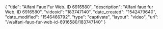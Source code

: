 {
    "title": "Alfani Faux Fur Web. ID 6916580",
    "description": "Alfani faux fur Web. ID 6916580",
    "videoid": "183747140",
    "date_created": "1542479640",
    "date_modified": "1546466792",
    "type": "captivate",
    "layout": "video",
    "url": "\/v\/alfani-faux-fur-web-id-6916580\/183747140"
}